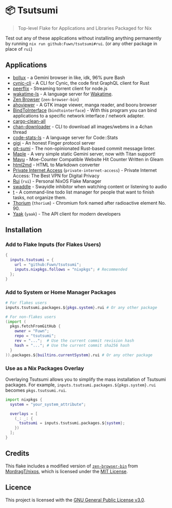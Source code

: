 # 📦 Tsutsumi

> Top-level Flake for Applications and Libraries Packaged for Nix

Test out any of these applications without installing anything permanently by
running `nix run github:Fuwn/tsutsumi#rui`. (or any other package in place of
`rui`)

## Applications

- [bollux](https://tildegit.org/acdw/bollux) - a Gemini browser in like, idk,
  96% pure Bash
- [cynic-cli](https://github.com/obmarg/cynic/tree/main/cynic-cli) - A CLI for
  Cynic, the code first GraphQL client for Rust
- [peerflix](https://github.com/mafintosh/peerflix) - Streaming torrent client
  for node.js
- [wakatime-ls](https://github.com/wakatime/zed-wakatime/tree/master/wakatime-ls)
  \- A language server for [Wakatime](https://wakatime.com/).
- [Zen Browser](https://zen-browser.app/) (`zen-browser-bin`)
- [ahoviewer](https://github.com/ahodesuka/ahoviewer) - A GTK image viewer,
  manga reader, and booru browser
- [BindToInterface](https://github.com/JsBergbau/BindToInterface)
  (`bindtointerface`) - With this program you can bind applications to a
  specific network interface / network adapter.
- [cargo-clean-all](https://github.com/dnlmlr/cargo-clean-all)
- [chan-downloader](https://github.com/nixports/chan-downloader) - CLI to
  download all images/webms in a 4chan thread
- [code-stats-ls](https://github.com/maxdeviant/code-stats-ls) - A language
  server for Code::Stats
- [gigi](https://github.com/Fuwn/gigi/) - An honest Finger protocol server
- [git-sumi](https://github.com/welpo/git-sumi) - The non-opinionated Rust-based
  commit message linter.
- [Maple](https://github.com/gemrest/maple) - A very simple static Gemini
  server, now with Titan support!
- [Mayu](https://github.com/Fuwn/mayu) - Moe-Counter Compatible Website Hit
  Counter Written in Gleam
- [html2md](https://github.com/suntong/html2md) - HTML to Markdown converter
- [Private Internet Access](https://www.privateinternetaccess.com/)
  (`private-internet-access`) - Private Internet Access: The Best VPN for
  Digital Privacy
- [Rui](https://github.com/Fuwn/rui/) (`rui`) - Personal NixOS Flake Manager
- [swaddle](https://github.com/ATTron/swaddle) - Swayidle inhibitor when
  watching content or listening to audio
- [t](https://github.com/nixports/t) - A command-line todo list manager for
  people that want to finish tasks, not organize them.
- [Thorium](https://thorium.rocks/) (`thorium`) - Chromium fork named after
  radioactive element No. 90.
- [Yaak](https://yaak.app/) (`yaak`) - The API client for modern developers

## Installation

### Add to Flake Inputs (for Flakes Users)

```nix
{
  inputs.tsutsumi = {
    url = "github:Fuwn/tsutsumi";
    inputs.nixpkgs.follows = "nixpkgs"; # Recommended
  };
}
```

### Add to System or Home Manager Packages

```nix
# For flakes users
inputs.tsutsumi.packages.${pkgs.system}.rui # Or any other package

# For non-flakes users
(import (
  pkgs.fetchFromGitHub {
    owner = "Fuwn";
    repo = "tsutsumi";
    rev = "...";  # Use the current commit revision hash
    hash = "..."; # Use the current commit sha256 hash
  }
)).packages.${builtins.currentSystem}.rui # Or any other package
```

### Use as a Nix Packages Overlay

Overlaying Tsutsumi allows you to simplify the mass installation of Tsutsumi
packages. For example, `inputs.tsutsumi.packages.${pkgs.system}.rui` becomes
`pkgs.tsutsumi.rui`.

```nix
import nixpkgs {
  system = "your_system_attribute";

  overlays = [
    (_: _: {
      tsutsumi = inputs.tsutsumi.packages.${system};
    })
  ];
}
```

## Credits

This flake includes a modified version of
[`zen-browser-bin`](https://github.com/MordragT/nixos/blob/master/pkgs/by-name/zen-browser-bin/default.nix)
from [MordragT/nixos](https://github.com/MordragT/nixos), which is licensed
under the [MIT License](https://github.com/MordragT/nixos/blob/master/license).

## Licence

This project is licensed with the [GNU General Public License v3.0](./LICENSE.txt).
